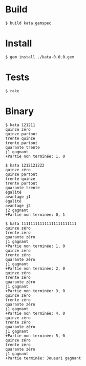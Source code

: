 Build
=====
    $ build kata.gemspec

Install
=======
    $ gem install ./kata-0.0.0.gem

Tests
=====
    $ rake

Binary
======

    $ kata 121211
    quinze zéro
    quinze partout
    trente quinze
    trente partout
    quarante trente
    j1 gagnant
    +Partie non terminée: 1, 0

    $ kata 1212121222
    quinze zéro
    quinze partout
    trente quinze
    trente partout
    quarante trente
    égalité
    avantage j1
    égalité
    avantage j2
    j2 gagnant
    +Partie non terminée: 0, 1

    $ kata 111111111111111111111111
    quinze zéro
    trente zéro
    quarante zéro
    j1 gagnant
    +Partie non terminée: 1, 0
    quinze zéro
    trente zéro
    quarante zéro
    j1 gagnant
    +Partie non terminée: 2, 0
    quinze zéro
    trente zéro
    quarante zéro
    j1 gagnant
    +Partie non terminée: 3, 0
    quinze zéro
    trente zéro
    quarante zéro
    j1 gagnant
    +Partie non terminée: 4, 0
    quinze zéro
    trente zéro
    quarante zéro
    j1 gagnant
    +Partie non terminée: 5, 0
    quinze zéro
    trente zéro
    quarante zéro
    j1 gagnant
    +Partie terminée: Joueur1 gagnant



